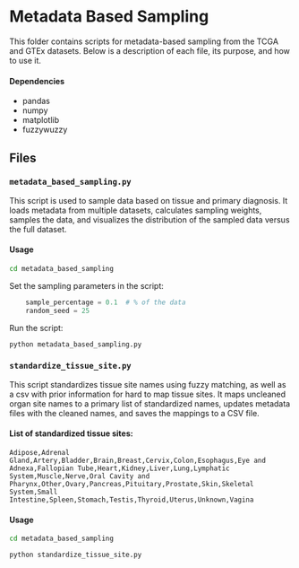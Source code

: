 # Metadata Based Sampling

This folder contains scripts for metadata-based sampling from the TCGA and GTEx datasets. Below is a description of each file, its purpose, and how to use it.

#### Dependencies
* pandas
* numpy
* matplotlib
* fuzzywuzzy


## Files

### `metadata_based_sampling.py`
This script is used to sample data based on tissue and primary diagnosis. It loads metadata from multiple datasets, calculates sampling weights, samples the data, and visualizes the distribution of the sampled data versus the full dataset.

#### Usage
```bash
cd metadata_based_sampling
```
Set the sampling parameters in the script:
```python
    sample_percentage = 0.1  # % of the data
    random_seed = 25
```
Run the script:
```bash
python metadata_based_sampling.py
```

### `standardize_tissue_site.py`
This script standardizes tissue site names using fuzzy matching, as well as a csv with prior information for hard to map tissue sites. It maps uncleaned organ site names to a primary list of standardized names, updates metadata files with the cleaned names, and saves the mappings to a CSV file.

#### List of standardized tissue sites:
`Adipose,Adrenal Gland,Artery,Bladder,Brain,Breast,Cervix,Colon,Esophagus,Eye and Adnexa,Fallopian Tube,Heart,Kidney,Liver,Lung,Lymphatic System,Muscle,Nerve,Oral Cavity and Pharynx,Other,Ovary,Pancreas,Pituitary,Prostate,Skin,Skeletal System,Small Intestine,Spleen,Stomach,Testis,Thyroid,Uterus,Unknown,Vagina`

#### Usage
```bash
cd metadata_based_sampling
```
```bash
python standardize_tissue_site.py
```



